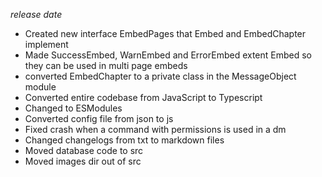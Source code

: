 *release date*
- Created new interface EmbedPages that Embed and EmbedChapter implement
- Made SuccessEmbed, WarnEmbed and ErrorEmbed extent Embed so they can be used in multi page embeds
- converted EmbedChapter to a private class in the MessageObject module
- Converted entire codebase from JavaScript to Typescript
- Changed to ESModules
- Converted config file from json to js
- Fixed crash when a command with permissions is used in a dm
- Changed changelogs from txt to markdown files
- Moved database code to src
- Moved images dir out of src
